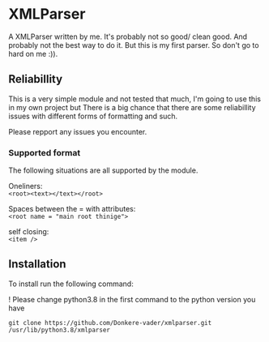 # XMLParser
A XMLParser written by me.
It's probably not so good/ clean good. And probably not the best way to do it. But this is my first parser. So don't go to hard on me :)).

## Reliabillity
This is a very simple module and not tested that much, I'm going to use this in my own project but There is a big chance that there are some reliabillity issues with different forms of formatting and such.

Please repport any issues you encounter.

### Supported format
The following situations are all supported by the module.  

Oneliners:  
``<root><text></text></root>``

Spaces between the = with attributes:  
``<root name = "main root thinige">``

self closing:  
``<item />``

## Installation
To install run the following command:

! Please change python3.8 in the first command to the python version you have
```
git clone https://github.com/Donkere-vader/xmlparser.git /usr/lib/python3.8/xmlparser
```